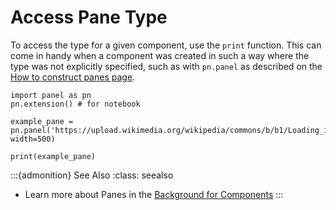 # Access Pane Type

To access the type for a given component, use the `print` function. This can come in handy when a component was created in such a way where the type was not explicitly specified, such as with ``pn.panel`` as described on the [How to construct panes page](construct_panes.md).

```{pyodide}
import panel as pn
pn.extension() # for notebook

example_pane = pn.panel('https://upload.wikimedia.org/wikipedia/commons/b/b1/Loading_icon.gif', width=500)

print(example_pane)
```

:::{admonition} See Also
:class: seealso
* Learn more about Panes in the <a href="../../background/components/components_overview.html#panes">Background for Components</a>
:::
